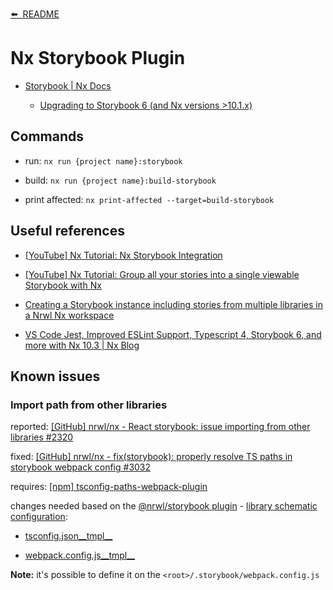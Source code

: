 [⬅️&nbsp;&nbsp;README](../README.md)

# Nx Storybook Plugin

- [Storybook | Nx Docs](https://nx.dev/latest/react/plugins/storybook/overview)

  - [Upgrading to Storybook 6 (and Nx versions >10.1.x)](https://nx.dev/latest/react/plugins/storybook/overview#upgrading-to-storybook-6-and-nx-versions-gt-10-1-x-)

## Commands

- run: `nx run {project name}:storybook`

- build: `nx run {project name}:build-storybook`

- print affected: `nx print-affected --target=build-storybook`

## Useful references

- [[YouTube] Nx Tutorial: Nx Storybook Integration](https://www.youtube.com/watch?v=sFpqyjT7u4s)

- [[YouTube] Nx Tutorial: Group all your stories into a single viewable Storybook with Nx](https://www.youtube.com/watch?v=c323HOuFKkA)

- [Creating a Storybook instance including stories from multiple libraries in a Nrwl Nx workspace](https://medium.com/@dSebastien/creating-a-storybook-instance-including-stories-from-multiple-libraries-in-a-nrwl-nx-workspace-89009a2bddf7)

- [VS Code Jest, Improved ESLint Support, Typescript 4, Storybook 6, and more with Nx 10.3 | Nx Blog](https://blog.nrwl.io/vs-code-jest-improved-eslint-support-typescript-4-storybook-6-and-more-with-nx-10-3-faf7c12fe556)

## Known issues

### Import path from other libraries

reported: [[GitHub] nrwl/nx - React storybook: issue importing from other libraries #2320](https://github.com/nrwl/nx/issues/2320)

fixed: [[GitHub] nrwl/nx - fix(storybook): properly resolve TS paths in storybook webpack config #3032](https://github.com/nrwl/nx/pull/3032)

requires: [[npm] tsconfig-paths-webpack-plugin](https://www.npmjs.com/package/tsconfig-paths-webpack-plugin)

changes needed based on the [@nrwl/storybook plugin](https://github.com/nrwl/nx/tree/5da9e668fda846c7fc01e77abd02fa0c179155f7/packages/storybook) - [library schematic configuration](https://github.com/nrwl/nx/tree/5da9e668fda846c7fc01e77abd02fa0c179155f7/packages/storybook/src/schematics/configuration/project-files-5/.storybook):

- [tsconfig.json\_\_tmpl\_\_](https://github.com/nrwl/nx/blob/5da9e668fda846c7fc01e77abd02fa0c179155f7/packages/storybook/src/schematics/configuration/project-files-5/.storybook/tsconfig.json__tmpl__)

- [webpack.config.js\_\_tmpl\_\_](https://github.com/nrwl/nx/blob/5da9e668fda846c7fc01e77abd02fa0c179155f7/packages/storybook/src/schematics/configuration/project-files-5/.storybook/webpack.config.js__tmpl__)

**Note:** it's possible to define it on the `<root>/.storybook/webpack.config.js`
